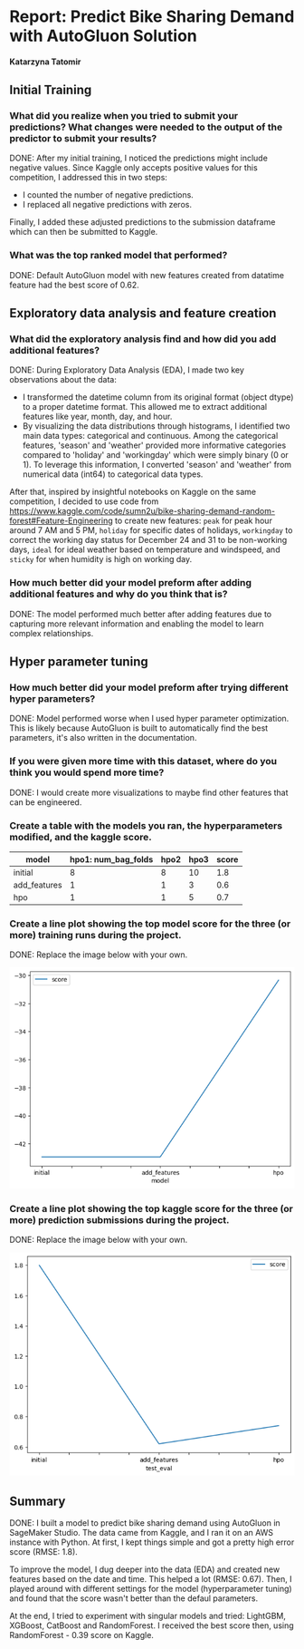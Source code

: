 # Report: Predict Bike Sharing Demand with AutoGluon Solution
#### Katarzyna Tatomir

## Initial Training
### What did you realize when you tried to submit your predictions? What changes were needed to the output of the predictor to submit your results?
DONE: After my initial training, I noticed the predictions might include negative values. Since Kaggle only accepts positive values for this competition, I addressed this in two steps:

- I counted the number of negative predictions.
- I replaced all negative predictions with zeros.

Finally, I added these adjusted predictions to the submission dataframe which can then be submitted to Kaggle.

### What was the top ranked model that performed?
DONE: Default AutoGluon model with new features created from datatime feature had the best score of 0.62.

## Exploratory data analysis and feature creation
### What did the exploratory analysis find and how did you add additional features?
DONE: During Exploratory Data Analysis (EDA), I made two key observations about the data:

- I transformed the datetime column from its original format (object dtype) to a proper datetime format. This allowed me to extract additional features like year, month, day, and hour.
- By visualizing the data distributions through histograms, I identified two main data types: categorical and continuous. Among the categorical features, 'season' and 'weather' provided more informative categories compared to 'holiday' and 'workingday' which were simply binary (0 or 1). To leverage this information, I converted 'season' and 'weather' from numerical data (int64) to categorical data types.

After that, inspired by insightful notebooks on Kaggle on the same competition, I decided to use code from https://www.kaggle.com/code/sumn2u/bike-sharing-demand-random-forest#Feature-Engineering to create new features: `peak` for peak hour around 7 AM and 5 PM, `holiday` for specific dates of holidays, `workingday` to correct the working day status for December 24 and 31 to be non-working days, `ideal` for ideal weather based on temperature and windspeed, and `sticky` for when humidity is high on working day.

### How much better did your model preform after adding additional features and why do you think that is?
DONE: The model performed much better after adding features due to capturing more relevant information and enabling the model to learn complex relationships.

## Hyper parameter tuning
### How much better did your model preform after trying different hyper parameters?
DONE: Model performed worse when I used hyper parameter optimization. This is likely because AutoGluon is built to automatically find the best parameters, it's also written in the documentation.

### If you were given more time with this dataset, where do you think you would spend more time?
DONE: I would create more visualizations to maybe find other features that can be engineered.

### Create a table with the models you ran, the hyperparameters modified, and the kaggle score.
|model|hpo1: num_bag_folds|hpo2|hpo3|score|
|--|--|--|--|--|
|initial|8|8|10|1.8|
|add_features|1|1|3|0.6|
|hpo|1|1|5|0.7|

### Create a line plot showing the top model score for the three (or more) training runs during the project.

DONE: Replace the image below with your own.

![model_train_score.png](img/model_train_score.png)

### Create a line plot showing the top kaggle score for the three (or more) prediction submissions during the project.

DONE: Replace the image below with your own.

![model_test_score.png](img/model_test_score.png)

## Summary
DONE: I built a model to predict bike sharing demand using AutoGluon in SageMaker Studio. The data came from Kaggle, and I ran it on an AWS instance with Python. At first, I kept things simple and got a pretty high error score (RMSE: 1.8).

To improve the model, I dug deeper into the data (EDA) and created new features based on the date and time. This helped a lot (RMSE: 0.67). Then, I played around with different settings for the model (hyperparameter tuning) and found that the score wasn't better than the defaul parameters. 

At the end, I tried to experiment with singular models and tried: LightGBM, XGBoost, CatBoost and RandomForest. I received the best score then, using RandomForest - 0.39 score on Kaggle.
